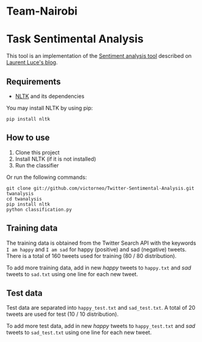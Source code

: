 # Team-Nairobi

Task Sentimental Analysis
=========

This tool is an implementation of the [Sentiment analysis tool][1] 
described on [Laurent Luce's blog][2].

Requirements
------------
* [NLTK][3] and its dependencies

You may install NLTK by using pip:

    pip install nltk


How to use
----------

1. Clone this project
2. Install NLTK (if it is not installed)
3. Run the classifier

Or run the following commands:

    git clone git://github.com/victorneo/Twitter-Sentimental-Analysis.git twanalysis
    cd twanalysis
    pip install nltk
    python classification.py


Training data
-------------

The training data is obtained from the Twitter Search API with the keywords
`I am happy` and `I am sad` for happy (positive) and sad (negative) tweets.
There is a total of 160 tweets used for training (80 / 80 distribution).

To add more training data, add in new _happy_ tweets to `happy.txt` and _sad_ tweets
to `sad.txt` using one line for each new tweet.


Test data
---------

Test data are separated into `happy_test.txt` and `sad_test.txt`. A total of
20 tweets are used for test (10 / 10 distribution).

To add more test data, add in new _happy_ tweets to `happy_test.txt` and _sad_
tweets to `sad_test.txt` using one line for each new tweet.


[1]: http://www.laurentluce.com/posts/twitter-sentiment-analysis-using-python-and-nltk/
[2]: http://www.laurentluce.com/
[3]: http://www.nltk.org/
